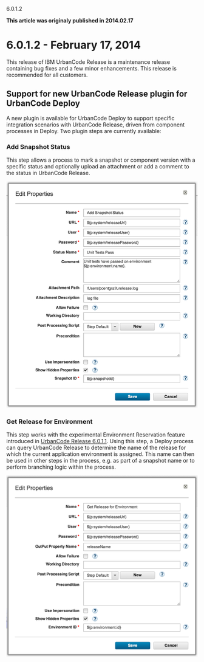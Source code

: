 





6.0.1.2

**This article was originaly published in 2014.02.17**


6.0.1.2 - February 17, 2014
===========================





This release of IBM UrbanCode Release is a maintenance release containing bug fixes and a few minor enhancements. This release is recommended for all customers.


Support for new UrbanCode Release plugin for UrbanCode Deploy
-------------------------------------------------------------


A new plugin is available for UrbanCode Deploy to support specific integration scenarios with UrbanCode Release, driven from component processes in Deploy. Two plugin steps are currently available:


### Add Snapshot Status


This step allows a process to mark a snapshot or component version with a specific status and optionally upload an attachment or add a comment to the status in UrbanCode Release.


[![Process step dialog for Add Snapshot Status](ucr-addsnapshotstatus.png)](ucr-addsnapshotstatus.png)


### Get Release for Environment


This step works with the experimental Environment Reservation feature introduced in [UrbanCode Release 6.0.1.1](https://www.ibm.com/docs/en/urbancode-releasewhats-new/whats-new-urbancode-release-6-0-1-1/). Using this step, a Deploy process can query UrbanCode Release to determine the name of the release for which the current application environment is assigned. This name can then be used in other steps in the process, e.g. as part of a snapshot name or to perform branching logic within the process.


[![Process step dialog for Get Release For Environment](ucr-getreleaseforenvironemnt.png)](ucr-getreleaseforenvironemnt.png)








